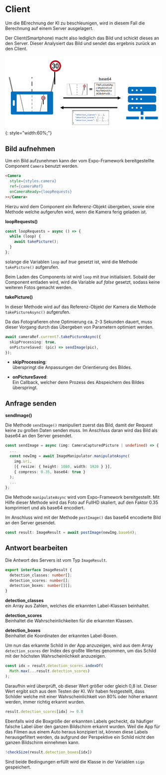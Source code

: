 # Client

Um die BErechnung der KI zu beschleunigen, wird in diesem Fall die Berechnung auf einem Server ausgelagert.

Der Client(Smartphone) macht also lediglich das Bild und schickt dieses an den Server. Dieser Analysiert das Bild und sendet das ergebnis zurück an den Client.

![client_server](../assets/images/client_server.png){: style="width:60%;"}

## Bild aufnehmen

Um ein Bild aufzunehmen kann der vom Expo-Framework bereitgestellte Component `Camera` benutzt werden.

```html
<Camera
  style={styles.camera}
  ref={cameraRef}
  onCameraReady={loopRequests}
></Camera>
```

Hierzu wird dem Component ein Referenz-Objekt übergeben, sowie eine Methode welche aufgerufen wird, wenn die Kamera ferig geladen ist.

**loopRequests()**

```ts
const loopRequests = async () => {
  while (loop) {
    await takePicture();
  }
};
```

solange die Variablen `loop` auf *true* gesetzt ist, wird die Methode `takePicture()` aufgerufen.

Beim Laden des Components ist wird `loop` mit *true* initialisiert. Sobald der Component entladen wird, wird die Variable auf *false* gesetzt, sodass keine weiteren Fotos gemacht werden.

**takePicture()**

In dieser Methode wird auf das Referenz-Objekt der Kamera die Methode `takePictureAsync()` aufgerufen.

Da das Fotografieren ohne Optimierung ca. 2-3 Sekunden dauert, muss dieser Vorgang durch das Übergeben von Parametern optimiert werden.

```ts
await cameraRef.current?.takePictureAsync({
  skipProcessing: true,
  onPictureSaved: (pic) => sendImage(pic),
});
```

- **skipProcessing**:  
überspringt die Anpassungen der Orientierung des Bildes.

- **onPictureSaved**:  
Ein Callback, welcher denn Prozess des Abspeichern des Bildes überspringt.

## Anfrage senden

**sendImage()**

Die Methode `sendImage()` manipuliert zuerst das Bild, damit der Request keine zu großen Daten senden muss. Im Anschluss daran wird das Bild als base64 an den Server gesendet.

```ts
const sendImage = async (img: CameraCapturedPicture | undefined) => {
  ...
  const newImg = await ImageManipulator.manipulateAsync(
    img.uri,
    [{ resize: { height: 1080, width: 1920 } }],
    { compress: 0.35, base64: true }
  );
  ...
};
```

Die Methode `manipulateAsync` wird vom Expo-Framework bereitgestellt. Mit Hilfe dieser Methode wird das Foto auf FullHD skaliert, auf den Faktor 0.35 komprimiert und als base64 encodiert.

Im Anschluss wird mit der Methode `postImage()` das base64 encodierte Bild an den Server gesendet.

```ts
const result: ImageResult = await postImage(newImg.base64);
```

## Antwort bearbeiten

Die Antwort des Servers ist vom Typ `ImageResult`.

```ts
export interface ImageResult {
  detection_classes: number[];
  detection_scores: number[];
  detection_boxes: number[][];
}
```

**detection_classes**  
ein Array aus Zahlen, welches die erkannten Label-Klassen beinhaltet.

**detection_scores**  
Beinhaltet die Wahrscheinlichkeiten für die erkannten Klassen.

**detection_boxes**  
Beinhaltet die Koordinaten der erkannten Label-Boxen.

Um nun das erkannte Schild in der App anzuzeigen, wird aus dem Array `detection_scores` der Index des großte Wertes genommen, um das Schild mit der höchsten Wahrscheinlichkeit anzuzeigen.

```ts
const idx = result.detection_scores.indexOf(
  Math.max(...result.detection_scores)
);
```

Daraufhin wird überprüft, ob dieser Wert größer oder gleich 0,8 ist. Dieser Wert ergibt sich aus dem Testen der KI. Wir haben festgestellt, dass Schilder welche mit einer Wahrscheinlichkeit von 80% oder höher erkannt werden, immer richtig erkannt wurden.

```ts
result.detection_scores[idx] >= 0.8
```

Ebenfalls wird die Boxgröße der erkannten Labels gecheckt, da häufiger falsche Label über den ganzen Bildschirm erkannt wurden. Weil die App für das Filmen aus einem Auto heraus konzipiert ist, können diese Labels herausgefiltert werden, da aufgrund der Perspektive ein Schild nicht den ganzen Bildschirm einnehmen kann.

```ts
!checkSize(result.detection_boxes[idx])
```

Sind beide Bedingungen erfüllt wird die Klasse in der Variablen `sign` gespeichert.